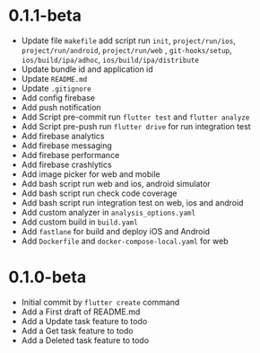 [comment]: <> (Note. Separate section with Fix, Update, Add)

# 0.1.1-beta

* Update file `makefile` add script run `init`, `project/run/ios`, `project/run/android`, `project/run/web`
  , `git-hooks/setup`, `ios/build/ipa/adhoc`,  `ios/build/ipa/distribute`
* Update bundle id and application id
* Update `README.md`
* Update `.gitignore`
* Add config firebase
* Add push notification
* Add Script pre-commit run `flutter test` and `flutter analyze`
* Add Script pre-push run `flutter drive` for run integration test
* Add firebase analytics
* Add firebase messaging
* Add firebase performance
* Add firebase crashlytics
* Add image picker for web and mobile
* Add bash script run web and ios, android simulator
* Add bash script run check code coverage
* Add bash script run integration test on web, ios and android
* Add custom analyzer in `analysis_options.yaml`
* Add custom build in `build.yaml`
* Add `fastlane` for build and deploy iOS and Android
* Add `Dockerfile` and `docker-compose-local.yaml` for web

# 0.1.0-beta

* Initial commit by `flutter create` command
* Add a First draft of README.md
* Add a Update task feature to todo
* Add a Get task feature to todo
* Add a Deleted task feature to todo
